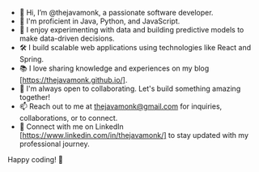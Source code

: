 - 👋 Hi, I’m @thejavamonk, a passionate software developer.
- 🚀 I'm proficient in Java, Python, and JavaScript.
- 🧪 I enjoy experimenting with data and building predictive models to make data-driven decisions.
- 🛠️ I build scalable web applications using technologies like React and Spring.
- 📚 I love sharing knowledge and experiences on my blog [https://thejavamonk.github.io/].
- 💞️ I'm always open to collaborating. Let's build something amazing together!
- 📫 Reach out to me at thejavamonk@gmail.com for inquiries, collaborations, or to connect.
- 🔗 Connect with me on LinkedIn [https://www.linkedin.com/in/thejavamonk/] to stay updated with my professional journey.

Happy coding! 🚀


<!---
thejavamonk/thejavamonk is a ✨ special ✨ repository because its `README.md` (this file) appears on your GitHub profile.
You can click the Preview link to take a look at your changes.
--->
